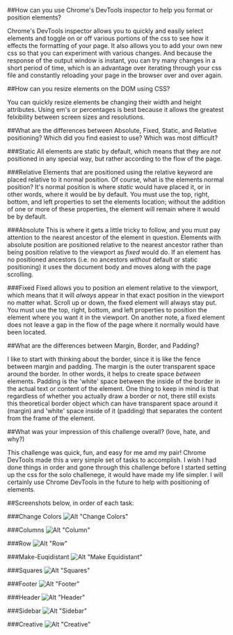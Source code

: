 ##How can you use Chrome's DevTools inspector to help you format or position elements?

Chrome's DevTools inspector allows you to quickly and easily select elements and toggle on or off various portions of the css to see how it effects the formatting of your page.  It also allows you to add your own new css so that you can experiment with various changes.  And because the response of the output window is instant, you can try many changes in a short period of time, which is an advantage over iterating through your css file and constantly reloading your page in the browser over and over again.


##How can you resize elements on the DOM using CSS?

You can quickly resize elements be changing their width and height attributes.  Using em's or percentages is best because it allows the greatest felxibility between screen sizes and resolutions.

##What are the differences between Absolute, Fixed, Static, and Relative positioning? Which did you find easiest to 
use? Which was most difficult?

###Static
All elements are static by default, which means that they are _not_ positioned in any special way, but rather according to the flow of the page.

###Relative
Elements that are positioned using the relative keyword are placed relative to it normal position.  Of course, what is the elements normal position?  It's normal position is where _static_ would have placed it, or in other words, where it would be by default.  You must use the top, right, bottom, and left properties to set the elements location; without the addition of one or more of these properties, the element will remain where it would be by default.

###Absolute
This is where it gets a little tricky to follow, and you must pay attention to the nearest ancestor of the element in question.  Elements with absolute position are positioned relative to the nearest ancestor rather than being position relative to the viewport as _fixed_ would do.  If an element has no positioned ancestors (i.e. no ancestors *without* default or static positioning) it uses the document body and moves along with the page scrolling.

###Fixed
Fixed allows you to position an element relative to the viewport, which means that it will _always_ appear in that exact position in the viewport no matter what.  Scroll up or down, the fixed element will always stay put. You must use the top, right, bottom, and left properties to position the element where you want it in the viewport.  On another note, a fixed element does not leave a gap in the flow of the page where it normally would have been located.

##What are the differences between Margin, Border, and Padding?

I like to start with thinking about the border, since it is like the fence between margin and padding.  The margin is the outer transparent space around the border.  In other words, it helps to create space _between_ elements.  Padding is the 'white' space between the inside of the border in the actual text or content of the element.  One thing to keep in mind is that regardless of whether you actually draw a border or not, there still exists this theoretical border object which can have transparent space around it (margin) and 'white' space inside of it (padding) that separates the content from the frame of the element.


##What was your impression of this challenge overall? (love, hate, and why?)

This challenge was quick, fun, and easy for me amd my pair!  Chrome DevTools made this a very simple set of tasks to accomplish.  I wish I had done things in order and gone through this challenge before I started setting up the css for the solo challenege, it would have made my life simpler.  I will certainly use Chrome DevTools in the future to help with positioning of elements.

##Screenshots below, in order of each task:

###Change Colors
![Alt "Change Colors"](imgs/3.4_changecolors.png)

###Columns
![Alt "Column"](imgs/3.4_column.png)

###Row
![Alt "Row"](imgs/3.4_row.png)

###Make-Euqidistant
![Alt "Make Equidistant"](imgs/3.4_equidistant.png)

###Squares
![Alt "Squares"](imgs/3.4_squares.png)

###Footer
![Alt "Footer"](imgs/6-Footer.png)

###Header
![Alt "Header"](imgs/7-Header.png)

###Sidebar
![Alt "Sidebar"](imgs/8-Sidebar.png)

###Creative
![Alt "Creative"](imgs/9-Creative.png)

